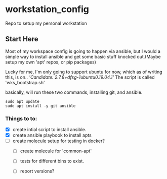 # workstation_config
Repo to setup my personal workstation


## Start Here
Most of my workspace config is going to happen via ansible, but I would a simple way to install ansible and get some basic stuff knocked out.(Maybe setup my own 'apt' repos, or pip packages)

Lucky for me, I'm only going to support ubuntu for now, which as of writing this, is on..  *'Candidate: 2.7.8+dfsg-1ubuntu0.19.04.1'*
The script is called 'wks_bootstrap.sh' 

basically, will run these two commands, installing git, and ansible. 
```shell
sudo apt update
sudo apt install -y git ansible
```


### Things to to:
- [x] create intial script to install ansible. 
- [x] create ansible playbook to install apts
- [ ] create molecule setup for testing in docker?
  - [ ] create molecule for 'common-apt'
  - [ ] tests for different bins to exist.
  - [ ] report versions?



  
